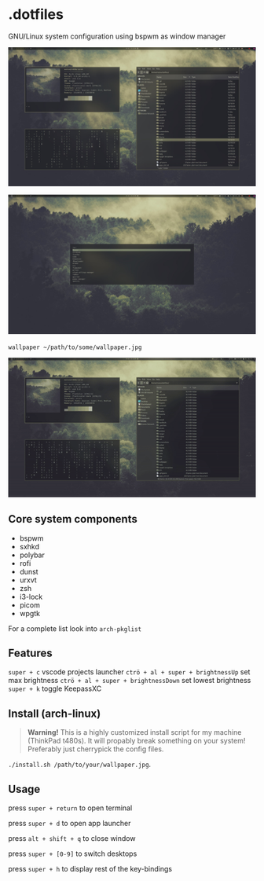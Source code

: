 # .dotfiles

GNU/Linux system configuration using bspwm as window manager

![Desktop Screenshot](https://github.com/mklan/dotfiles/blob/master/screenshots/desktop.jpg)

![Desktop Screenshot 2](https://github.com/mklan/dotfiles/blob/master/screenshots/rofi.jpg)

`wallpaper ~/path/to/some/wallpaper.jpg`

![Theme switching](https://github.com/mklan/dotfiles/blob/master/screenshots/demo.gif)

## Core system components

- bspwm
- sxhkd
- polybar
- rofi
- dunst
- urxvt
- zsh
- i3-lock
- picom
- wpgtk

For a complete list look into `arch-pkglist`

## Features

`super + c` vscode projects launcher
`ctrö + al + super + brightnessUp` set max brightness
`ctrö + al + super + brightnessDown` set lowest brightness
`super + k` toggle KeepassXC



## Install (arch-linux)

> **Warning!** This is a highly customized install script for my machine (ThinkPad t480s). It will propably break something on your system! Preferably just cherrypick the config files.

`./install.sh /path/to/your/wallpaper.jpg`.

## Usage

press `super + return` to open terminal

press `super + d` to open app launcher

press `alt + shift + q` to close window

press `super + [0-9]` to switch desktops

press `super + h` to display rest of the key-bindings

